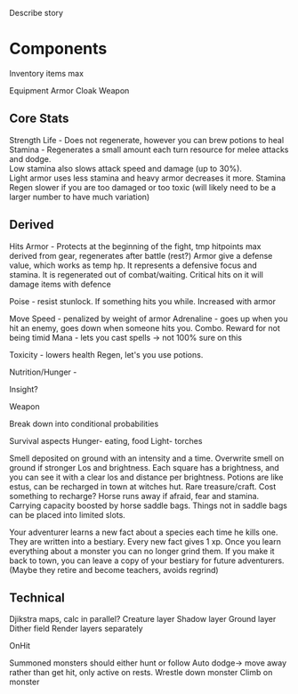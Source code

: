 Describe story

# Components

Inventory
  items
  max
  
Equipment
  Armor
  Cloak
  Weapon

## Core Stats

  Strength
  Life - Does not regenerate, however you can brew potions to heal
  Stamina - Regenerates a small amount each turn
    resource for melee attacks and dodge.  
    Low stamina also slows attack speed and damage (up to 30%).  
    Light armor uses less stamina and heavy armor decreases it more.
    Stamina Regen slower if you are too damaged or too toxic
    (will likely need to be a larger number to have much variation)

## Derived

Hits
Armor - Protects at the beginning of the fight, tmp hitpoints
    max derived from gear, regenerates after battle (rest?)
    Armor give a defense value, which works as temp hp. It represents a defensive focus and stamina. 
    It is regenerated out of combat/waiting. Critical hits on it will damage items with defence

Poise - resist stunlock.  If something hits you while.  Increased with armor

Move Speed - penalized by weight of armor
Adrenaline - goes up when you hit an enemy, goes down when someone hits you. Combo. Reward for not being timid
Mana - lets you cast spells -> not 100% sure on this

Toxicity - lowers health Regen, let's you use potions.

Nutrition/Hunger - 


Insight?

Weapon

Break down into conditional probabilities


Survival aspects
 Hunger- eating, food
 Light- torches


Smell deposited on ground with an intensity and a time. Overwrite smell on ground if stronger
Los and brightness. Each square has a brightness, and you can see it with a clear los and distance per brightness.
Potions are like estus, can be recharged in town at witches hut. Rare treasure/craft. Cost something to recharge?
Horse runs away if afraid, fear and stamina.
Carrying capacity boosted by horse saddle bags. Things not in saddle bags can be placed into limited slots.


Your adventurer learns a new fact about a species each time he kills one. They are written into a bestiary.  Every new fact gives 1 xp.  Once you learn everything about a monster you can no longer grind them.
If you make it back to town, you can leave a copy of your bestiary for future adventurers. (Maybe they retire and become teachers, avoids regrind)


## Technical

Djikstra maps, calc in parallel?
Creature layer
Shadow layer
Ground layer
Dither field
Render layers separately

OnHit


Summoned monsters should either hunt or follow
Auto dodge-> move away rather than get hit, only active on rests.
Wrestle down monster
Climb on monster
